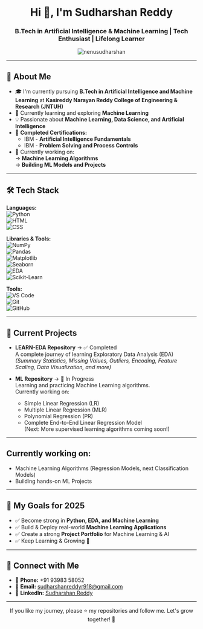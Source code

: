 <h1 align="center">Hi 👋, I'm Sudharshan Reddy</h1>
<h3 align="center">B.Tech in Artificial Intelligence & Machine Learning | Tech Enthusiast | Lifelong Learner</h3>

<p align="center">
  <img src="https://komarev.com/ghpvc/?username=nenusudharshan&label=Profile%20views&color=0e75b6&style=flat" alt="nenusudharshan" />
</p>

---

## 🚀 About Me

- 🎓 I'm currently pursuing **B.Tech in Artificial Intelligence and Machine Learning** at **Kasireddy Narayan Reddy College of Engineering & Research (JNTUH)**
- 🌱 Currently learning and exploring **Machine Learning**
- 💡 Passionate about **Machine Learning, Data Science, and Artificial Intelligence**
- 📄 **Completed Certifications:**
  - IBM - **Artificial Intelligence Fundamentals**
  - IBM - **Problem Solving and Process Controls**
- 📌 Currently working on:  
  → **Machine Learning Algorithms**  
  → **Building ML Models and Projects**  

---

## 🛠️ Tech Stack

**Languages:**  
![Python](https://img.shields.io/badge/-Python-05122A?style=flat&logo=python)  
![HTML](https://img.shields.io/badge/-HTML-05122A?style=flat&logo=html5)  
![CSS](https://img.shields.io/badge/-CSS-05122A?style=flat&logo=css3)

**Libraries & Tools:**  
![NumPy](https://img.shields.io/badge/-NumPy-05122A?style=flat&logo=numpy)  
![Pandas](https://img.shields.io/badge/-Pandas-05122A?style=flat&logo=pandas)  
![Matplotlib](https://img.shields.io/badge/-Matplotlib-05122A?style=flat&logo=python)  
![Seaborn](https://img.shields.io/badge/-Seaborn-05122A?style=flat&logo=python)  
![EDA](https://img.shields.io/badge/-EDA-05122A?style=flat&logo=python)  
![Scikit-Learn](https://img.shields.io/badge/-Scikit--Learn-05122A?style=flat&logo=scikit-learn)

**Tools:**  
![VS Code](https://img.shields.io/badge/-VS%20Code-05122A?style=flat&logo=visual-studio-code)  
![Git](https://img.shields.io/badge/-Git-05122A?style=flat&logo=git)  
![GitHub](https://img.shields.io/badge/-GitHub-05122A?style=flat&logo=github)

---

## 📌 Current Projects

- **LEARN-EDA Repository** → ✅ Completed  
  A complete journey of learning Exploratory Data Analysis (EDA)  
  *(Summary Statistics, Missing Values, Outliers, Encoding, Feature Scaling, Data Visualization, and more)*

- **ML Repository** → 🚀 In Progress  
  Learning and practicing Machine Learning algorithms.  
  Currently working on:  
  - Simple Linear Regression (LR)  
  - Multiple Linear Regression (MLR)  
  - Polynomial Regression (PR)  
  - Complete End-to-End Linear Regression Model  
  (Next: More supervised learning algorithms coming soon!)

---
## Currently working on:
- Machine Learning Algorithms (Regression Models, next Classification Models)
- Building hands-on ML Projects

---

## 🎯 My Goals for 2025

- ✅ Become strong in **Python, EDA, and Machine Learning**
- ✅ Build & Deploy real-world **Machine Learning Applications**
- ✅ Create a strong **Project Portfolio** for Machine Learning & AI
- ✅ Keep Learning & Growing 🚀

---

## 🤝 Connect with Me

- 📱 **Phone:** +91 93983 58052
- 📧 **Email:** sudharshanreddyr918@gmail.com
- 💼 **LinkedIn:** [Sudharshan Reddy](https://www.linkedin.com/in/sudharshan-reddy-bb06a9326)

---

<p align="center">
  If you like my journey, please ⭐️ my repositories and follow me. Let's grow together! 🚀
</p>
